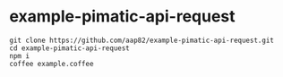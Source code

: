 # example-pimatic-api-request

    git clone https://github.com/aap82/example-pimatic-api-request.git
    cd example-pimatic-api-request
    npm i
    coffee example.coffee